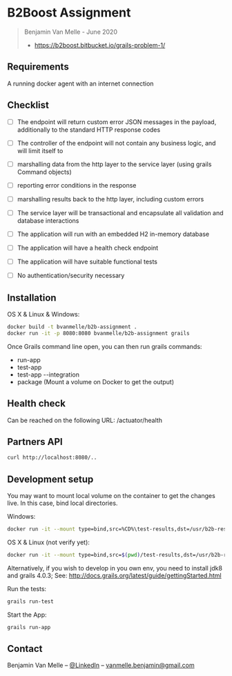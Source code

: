# B2Boost Assignment 
> Benjamin Van Melle - June 2020
> - https://b2boost.bitbucket.io/grails-problem-1/

## Requirements

A running docker agent with an internet connection

## Checklist

- [ ] The endpoint will return custom error JSON messages in the payload, additionally to the standard HTTP response codes
- [ ] The controller of the endpoint will not contain any business logic, and will limit itself to
- [ ] marshalling data from the http layer to the service layer (using grails Command objects)
- [ ] reporting error conditions in the response
- [ ] marshalling results back to the http layer, including custom errors
- [ ] The service layer will be transactional and encapsulate all validation and database interactions
- [ ] The application will run with an embedded H2 in-memory database
- [ ] The application will have a health check endpoint
- [ ] The application will have suitable functional tests
- [ ] No authentication/security necessary


## Installation

OS X & Linux & Windows:
```sh
docker build -t bvanmelle/b2b-assignment .
docker run -it -p 8080:8080 bvanmelle/b2b-assignment grails
```
Once Grails command line open, you can then run grails commands:
- run-app
- test-app	
- test-app --integration
- package (Mount a volume on Docker to get the output)

## Health check

Can be reached on the following URL: /actuator/health

## Partners API

```sh
curl http://localhost:8080/..
```

## Development setup

You may want to mount local volume on the container to get the changes live. In this case, bind local directories.

Windows:
```sh
docker run -it --mount type=bind,src=%CD%\test-results,dst=/usr/b2b-rest-app/build/test-results --mount type=bind,src=%CD%\build.gradle,dst=/usr/b2b-rest-app/build.gradle --mount type=bind,src=%CD%\grails-app,dst=/usr/b2b-rest-app/grails-app --mount type=bind,src=%CD%\src,dst=/usr/b2b-rest-app/src -p 8080:8080 bvanmelle/b2b-assignment grails
```
OS X & Linux (not verify yet):
```sh
docker run -it --mount type=bind,src=$(pwd)/test-results,dst=/usr/b2b-rest-app/build/test-results --mount type=bind,src=$(pwd)/build.gradle,dst=/usr/b2b-rest-app/build.gradle --mount type=bind,src=$(pwd)/grails-app,dst=/usr/b2b-rest-app/grails-app --mount type=bind,src=$(pwd)/src,dst=/usr/b2b-rest-app/src -p 8080:8080 bvanmelle/b2b-assignment grails
```

Alternatively, if you wish to develop in you own env, you need to install jdk8 and grails 4.0.3; 
See: http://docs.grails.org/latest/guide/gettingStarted.html

Run the tests:
```sh
grails run-test
```
Start the App:
```sh
grails run-app
```

## Contact

Benjamin Van Melle – [@LinkedIn](https://www.linkedin.com/in/benjaminvm/) – vanmelle.benjamin@gmail.com
